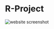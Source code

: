 # R-Project
![website screenshot](https://github.com/burhan-reshi/R-Project/blob/master/Screenshot%20(4).png)
